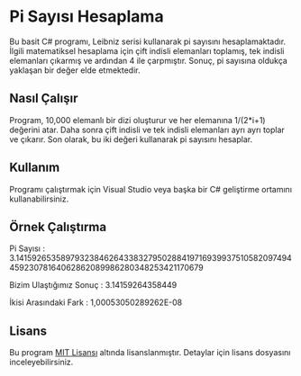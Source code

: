 # Pi Sayısı Hesaplama

Bu basit C# programı, Leibniz serisi kullanarak pi sayısını hesaplamaktadır. İlgili matematiksel hesaplama için çift indisli elemanları toplamış, tek indisli elemanları çıkarmış ve ardından 4 ile çarpmıştır. Sonuç, pi sayısına oldukça yaklaşan bir değer elde etmektedir.

## Nasıl Çalışır

Program, 10,000 elemanlı bir dizi oluşturur ve her elemanına 1/(2*i+1) değerini atar. Daha sonra çift indisli ve tek indisli elemanları ayrı ayrı toplar ve çıkarır. Son olarak, bu iki değeri kullanarak pi sayısını hesaplar.

## Kullanım

Programı çalıştırmak için Visual Studio veya başka bir C# geliştirme ortamını kullanabilirsiniz.

## Örnek Çalıştırma

Pi Sayısı : 3.1415926535897932384626433832795028841971693993751058209749445923078164062862089986280348253421170679

Bizim Ulaştığımız Sonuç : 3.14159264358449

İkisi Arasındaki Fark : 1,00053050289262E-08

## Lisans

Bu program [MIT Lisansı](LICENSE) altında lisanslanmıştır. Detaylar için lisans dosyasını inceleyebilirsiniz.
